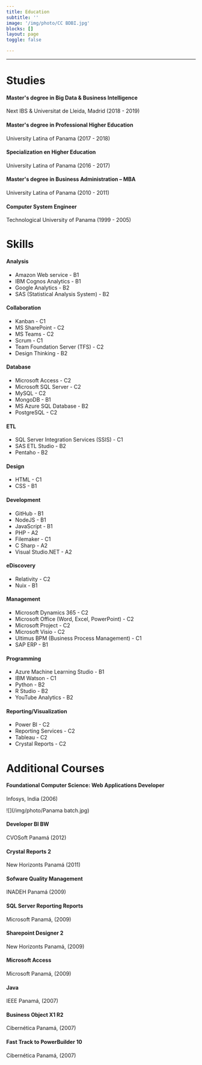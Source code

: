 ```yaml
---
title: Education
subtitle: ''
image: '/img/photo/CC BDBI.jpg'
blocks: []
layout: page
toggle: false

---
```


---
# Studies

#### Master's degree in Big Data & Business Intelligence

Next IBS & Universitat de Lleida, Madrid (2018 - 2019)

#### Master's degree in Professional Higher Education

University Latina of Panama (2017 - 2018)

#### Specialization en Higher Education

University Latina of Panama (2016 - 2017)

#### Master's degree in Business Administration – MBA

University Latina of Panama (2010 - 2011)

#### Computer System Engineer

Technological University of Panama (1999 - 2005)

# Skills

#### Analysis

* Amazon Web service - B1
* IBM Cognos Analytics - B1
* Google Analytics - B2
* SAS (Statistical Analysis System) - B2

#### Collaboration

* Kanban - C1
* MS SharePoint - C2
* MS Teams - C2
* Scrum - C1
* Team Foundation Server (TFS) - C2
* Design Thinking - B2

#### Database

* Microsoft Access - C2
* Microsoft SQL Server - C2
* MySQL - C2
* MongoDB - B1
* MS Azure SQL Database - B2
* PostgreSQL - C2

#### ETL

* SQL Server Integration Services (SSIS) - C1
* SAS ETL Studio - B2
* Pentaho - B2

#### Design

* HTML - C1
* CSS - B1

#### Development

* GitHub - B1
* NodeJS - B1
* JavaScript - B1
* PHP - A2
* Filemaker - C1
* C Sharp - A2
* Visual Studio.NET - A2

#### eDiscovery

* Relativity - C2
* Nuix - B1

#### Management

* Microsoft Dynamics 365 - C2
* Microsoft Office (Word, Excel, PowerPoint) - C2
* Microsoft Project - C2
* Microsoft Visio - C2
* Ultimus BPM (Business Process Management) - C1
* SAP ERP - B1

#### Programming

* Azure Machine Learning Studio - B1
* IBM Watson - C1
* Python - B2
* R Studio - B2
* YouTube Analytics - B2

#### Reporting/Visualization

* Power BI - C2
* Reporting Services - C2
* Tableau - C2
* Crystal Reports - C2

# Additional Courses

#### Foundational Computer Science: Web Applications Developer

Infosys, India (2006)

![](/img/photo/Panama batch.jpg)

#### Developer BI BW

CVOSoft Panamá (2012)

#### Crystal Reports 2

New Horizonts Panamá (2011)

#### Sofware Quality Management

INADEH Panamá (2009)

#### SQL Server Reporting Reports

Microsoft Panamá, (2009)

#### Sharepoint Designer 2

New Horizonts Panamá, (2009)

#### Microsoft Access

Microsoft Panamá, (2009)

#### Java

IEEE Panamá, (2007)

#### Business Object X1 R2

Cibernética Panamá, (2007)

#### Fast Track to PowerBuilder 10

Cibernética Panamá, (2007)